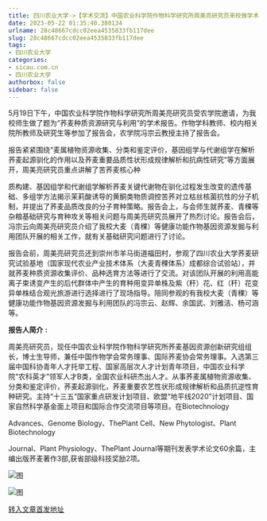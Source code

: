 ```yaml
---
title: 四川农业大学->【学术交流】中国农业科学院作物科学研究所周美亮研究员来校做学术报告 | sicau.com.cn
date: 2023-05-22 01:35:40.380134
urlname: 28c48667cdcc02eea4535833fb117dee
slug: 28c48667cdcc02eea4535833fb117dee
tags: 
- 四川农业大学
categories:
- sicau.com.cn
- 四川农业大学
authorbox: false
sidebar: false
---
```

5月19日下午，中国农业科学院作物科学研究所周美亮研究员受农学院邀请，为我校师生做了题为“荞麦种质资源研究与利用”的学术报告。作物学科教师、校内相关院所教师及研究生等参加了报告会，农学院冯宗云教授主持了报告会。  

报告紧紧围绕“麦属植物资源收集、分类和鉴定评价，基因组学与代谢组学在解析荞麦起源驯化的作用以及荞麦重要品质性状形成规律解析和抗病性研究”等方面展开，周美亮研究员重点讲解了苦荞麦核心种
<!--more-->
质构建、基因组学和代谢组学解析荞麦关键代谢物在驯化过程发生改变的遗传基础、多组学方法揭示茉莉酸诱导的黄酮类物质调控苦荞对立枯丝核菌抗性的分子机制，并提出了荞麦品质改良的分子育种策略。报告会上，与会师生就荞麦、青稞等杂粮基础研究与育种攻关等相关问题与周美亮研究员展开了热烈讨论。报告会后，冯宗云向周美亮研究员介绍了我校大麦（青稞）等健康功能作物基因资源发掘与利用团队开展的相关工作，就有关基础研究问题进行了讨论。

报告会前，周美亮研究员还到崇州市羊马街道福田村，参观了四川农业大学荞麦研究试验基地（国家现代农业产业技术体系（大麦青稞体系）成都综合试验站），并就荞麦种质资源收集评价、品种选育方法等进行了交流。对该团队开展的利用高能离子束诱变产生的后代群体中产生的育种用变异单株及紫（秆）花、红（秆）花变异单株结合观光旅游进行选择进行了现场指导。陪同参观的有我校大麦（青稞）等健康功能作物基因资源发掘与利用团队的冯宗云、赵辉、余国武、刘雅洁、杨可涵等。  

**报告人简介** **:**

周美亮研究员，现任中国农业科学院作物科学研究所荞麦基因资源创新研究组组长，博士生导师，兼任中国作物学会常务理事、国际荞麦协会常务理事。入选第三届中国科协青年人才托举工程、国家高层次人才计划青年项目，中国农业科学院“农科英才”领军人才B类，全国农业科研杰出人才。从事荞麦属植物资源收集、分类和鉴定评价，荞麦起源驯化，荞麦重要农艺性状形成规律解析和品质抗逆性育种研究。主持“十三五”国家重点研发计划项目、欧盟“地平线2020”计划项目、国家自然科学基金面上项目和国际合作交流项目等项目。在Biotechnology

Advances、Genome Biology、ThePlant Cell、New Phytologist、Plant Biotechnology

Journal、Plant Physiology、ThePlant Journal等期刊发表学术论文60余篇，主编出版荞麦著作3部,获省部级科技奖励2项。

![图](https://news.sicau.edu.cn/__local/E/6F/BA/DE73D248D168C2E3038EA86C4DE_574148A6_2CC06F.png)

![图](https://news.sicau.edu.cn/__local/A/81/1E/B0A2E49BA02ACC7158549019408_52150D66_E1574.png)

[转入文章首发地址](https://news.sicau.edu.cn/info/1078/72287.htm)